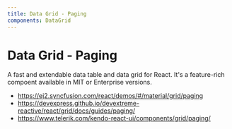 ```yaml
---
title: Data Grid - Paging
components: DataGrid
---
```


# Data Grid - Paging

<p class="description">A fast and extendable data table and data grid for React. It's a feature-rich compoent available in MIT or Enterprise versions.</p>

- https://ej2.syncfusion.com/react/demos/#/material/grid/paging
- https://devexpress.github.io/devextreme-reactive/react/grid/docs/guides/paging/
- https://www.telerik.com/kendo-react-ui/components/grid/paging/
